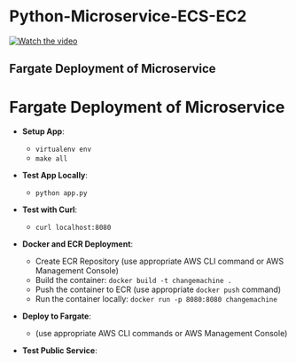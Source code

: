 # Python-Microservice-ECS-EC2

[![Watch the video](https://img.youtube.com/vi/UHDRF8H2Ny4/hqdefault.jpg)](https://www.youtube.com/watch?v=UHDRF8H2Ny4)

## Fargate Deployment of Microservice


# Fargate Deployment of Microservice

- **Setup App**:
  - `virtualenv env`
  - `make all`

- **Test App Locally**:
  - `python app.py`

- **Test with Curl**:
  - `curl localhost:8080`

- **Docker and ECR Deployment**:
  - Create ECR Repository (use appropriate AWS CLI command or AWS Management Console)
  - Build the container: `docker build -t changemachine .`
  - Push the container to ECR (use appropriate `docker push` command)
  - Run the container locally: `docker run -p 8080:8080 changemachine`

- **Deploy to Fargate**:
  - (use appropriate AWS CLI commands or AWS Management Console)

- **Test Public Service**:



